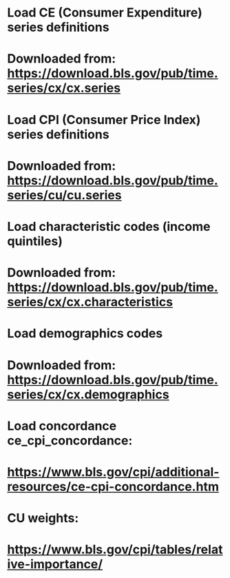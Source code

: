 
# Load CE (Consumer Expenditure) series definitions
# Downloaded from: https://download.bls.gov/pub/time.series/cx/cx.series

# Load CPI (Consumer Price Index) series definitions
# Downloaded from: https://download.bls.gov/pub/time.series/cu/cu.series

# Load characteristic codes (income quintiles)
# Downloaded from: https://download.bls.gov/pub/time.series/cx/cx.characteristics

# Load demographics codes
# Downloaded from: https://download.bls.gov/pub/time.series/cx/cx.demographics

# Load concordance ce_cpi_concordance:
# https://www.bls.gov/cpi/additional-resources/ce-cpi-concordance.htm

# CU weights:
# https://www.bls.gov/cpi/tables/relative-importance/